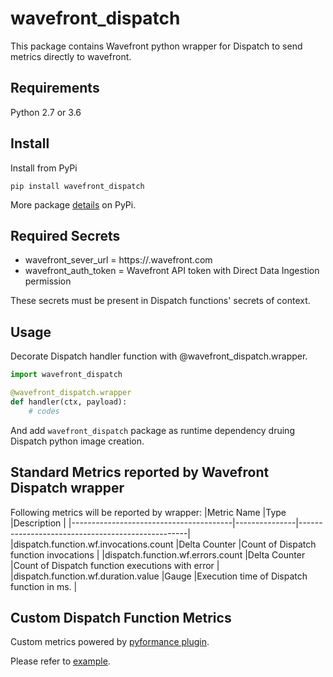 # wavefront_dispatch

This package contains Wavefront python wrapper for Dispatch to send metrics directly to wavefront.

## Requirements
Python 2.7 or 3.6

## Install
Install from PyPi
```
pip install wavefront_dispatch
```
More package [details](https://pypi.org/project/wavefront-dispatch/) on PyPi.

## Required Secrets

* wavefront_sever_url = https://<INSTANCE>.wavefront.com
* wavefront_auth_token = Wavefront API token with Direct Data Ingestion permission

These secrets must be present in Dispatch functions' secrets of context.

## Usage

Decorate Dispatch handler function with @wavefront_dispatch.wrapper.

```Python
import wavefront_dispatch

@wavefront_dispatch.wrapper
def handler(ctx, payload):
    # codes

```
And add `wavefront_dispatch` package as runtime dependency druing Dispatch python image creation.

## Standard Metrics reported by Wavefront Dispatch wrapper

Following metrics will be reported by wrapper:
|Metric Name                             |Type           |Description                                       |
|----------------------------------------|---------------|--------------------------------------------------|
|dispatch.function.wf.invocations.count  |Delta Counter  |Count of Dispatch function invocations            |
|dispatch.function.wf.errors.count       |Delta Counter  |Count of Dispatch function executions with error  |
|dispatch.function.wf.duration.value     |Gauge          |Execution time of Dispatch function in ms.        |


## Custom Dispatch Function Metrics
Custom metrics powered by [pyformance plugin](https://github.com/wavefrontHQ/python-client/tree/master/wavefront_pyformance).

Please refer to [example](https://github.com/dispatchframework/wavefront-dispatch-python/blob/master/example.py).